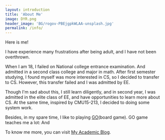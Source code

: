 ```yaml
---
layout: introduction
title: 'About Me'
image: DYR.png
header_image: 'BG/rogov-PBEjgpkWLAA-unsplash.jpg'
permalink: /info/
---
```

<!--more-->

Here is me!

I have experience many frustrations after being adult, and I have not been overthrown. 

When I am 18, I failed on National college entrance examination. And admitted in a second class college and major in math. After first semester studying, I found myself was more interested in CS, so I decided to transfer to CS. However, this transfer failed and I was admitted by EE.

Though I'm sad about this, I still learn diligently, and in second year, I was admitted in the elite class of EE, and have opportunities to learn more about CS. At the same time, inspired by CMU15-213, I decided to doing some system work.

Besides, in my spare time, I like to playing [GO](https://en.wikipedia.org/wiki/Go_(game))(board game). GO game teaches me a lot: And

To know me more, you can visit [My Academic Blog](https://yiyi-philosophy.github.io/yiran.ding/).

